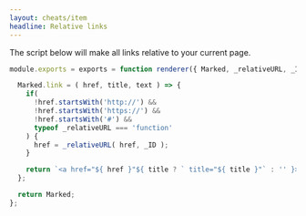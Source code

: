 ```yaml
---
layout: cheats/item
headline: Relative links
---
```


The script below will make all links relative to your current page.

```js
module.exports = exports = function renderer({ Marked, _relativeURL, _ID }) {

  Marked.link = ( href, title, text ) => {
    if(
      !href.startsWith('http://') &&
      !href.startsWith('https://') &&
      !href.startsWith('#') &&
      typeof _relativeURL === 'function'
    ) {
      href = _relativeURL( href, _ID );
    }

    return `<a href="${ href }"${ title ? ` title="${ title }"` : '' }>${ text }</a>`;
  };

  return Marked;
};
```
